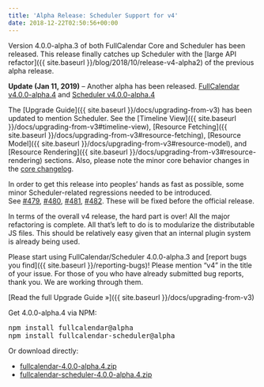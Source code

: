 ```yaml
---
title: 'Alpha Release: Scheduler Support for v4'
date: 2018-12-22T02:50:56+00:00
---
```


Version 4.0.0-alpha.3 of both FullCalendar Core and Scheduler has been released. This release finally catches up Scheduler with the [large API refactor]({{ site.baseurl }}/blog/2018/10/release-v4-alpha2) of the previous alpha release.

**Update (Jan 11, 2019)** &#8211; Another alpha has been released. [FullCalendar v4.0.0-alpha.4](https://github.com/fullcalendar/fullcalendar/releases/tag/v4.0.0-alpha.4) and [Scheduler v4.0.0-alpha.4](https://github.com/fullcalendar/fullcalendar-scheduler/releases/tag/v4.0.0-alpha.4)

The [Upgrade Guide]({{ site.baseurl }}/docs/upgrading-from-v3) has been updated to mention Scheduler. See the [Timeline View]({{ site.baseurl }}/docs/upgrading-from-v3#timeline-view), [Resource Fetching]({{ site.baseurl }}/docs/upgrading-from-v3#resource-fetching), [Resource Model]({{ site.baseurl }}/docs/upgrading-from-v3#resource-model), and [Resource Rendering]({{ site.baseurl }}/docs/upgrading-from-v3#resource-rendering) sections. Also, please note the minor core behavior changes in the [core changelog](https://github.com/fullcalendar/fullcalendar/blob/v4.0.0-alpha.3/CHANGELOG.md).

In order to get this release into peoples&#8217; hands as fast as possible, some minor Scheduler-related regressions needed to be introduced. See [#479](https://github.com/fullcalendar/fullcalendar-scheduler/issues/479), [#480](https://github.com/fullcalendar/fullcalendar-scheduler/issues/480), [#481](https://github.com/fullcalendar/fullcalendar-scheduler/issues/481), [#482](https://github.com/fullcalendar/fullcalendar-scheduler/issues/482). These will be fixed before the official release.

In terms of the overall v4 release, the hard part is over! All the major refactoring is complete. All that&#8217;s left to do is to modularize the distributable JS files. This should be relatively easy given that an internal plugin system is already being used.

Please start using FullCalendar/Scheduler 4.0.0-alpha.3 and [report bugs you find]({{ site.baseurl }}/reporting-bugs)! Please mention &#8220;v4&#8221; in the title of your issue. For those of you who have already submitted bug reports, thank you. We are working through them.

[Read the full Upgrade Guide »]({{ site.baseurl }}/docs/upgrading-from-v3)

Get 4.0.0-alpha.4 via NPM:

<pre>
npm install fullcalendar@alpha
npm install fullcalendar-scheduler@alpha
</pre>

Or download directly:

* [fullcalendar-4.0.0-alpha.4.zip](https://github.com/fullcalendar/fullcalendar/releases/download/v4.0.0-alpha.3/fullcalendar-4.0.0-alpha.4.zip)
* [fullcalendar-scheduler-4.0.0-alpha.4.zip](https://github.com/fullcalendar/fullcalendar-scheduler/releases/download/v4.0.0-alpha.3/fullcalendar-scheduler-4.0.0-alpha.4.zip)
